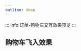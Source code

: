 ```yaml
---
outline: deep
---
```


::: info
订单-购物车交互效果预览
:::

## 购物车飞入效果

<preview path="./components/cart1.vue" title="购物车飞入效果" description="想要看最佳的预览效果，建议您等图片加载完成之后再去预览操作；"></preview>

